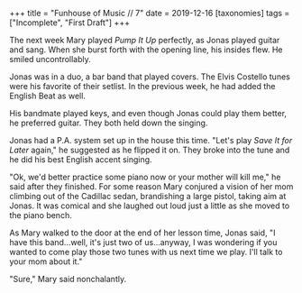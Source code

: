 +++
title = "Funhouse of Music // 7"
date = 2019-12-16
[taxonomies]
tags = ["Incomplete", "First Draft"]
+++

The next week Mary played _Pump It Up_ perfectly, as Jonas played guitar and sang. When she burst forth with the opening line, his insides flew. He smiled uncontrollably. 

Jonas was in a duo, a bar band that played covers. The Elvis Costello tunes were his favorite of their setlist. In the previous week, he had added the English Beat as well.

His bandmate played keys, and even though Jonas could play them better, he preferred guitar. They both held down the singing.

Jonas had a P.A. system set up in the house this time. "Let's play _Save It for Later_ again," he suggested as he flipped it on. They broke into the tune and he did his best English accent singing.

"Ok, we'd better practice some piano now or your mother will kill me," he said after they finished. For some reason Mary conjured a vision of her mom climbing out of the Cadillac sedan, brandishing a large pistol, taking aim at Jonas. It was comical and she laughed out loud just a little as she moved to the piano bench. 

As Mary walked to the door at the end of her lesson time, Jonas said, "I have this band...well, it's just two of us...anyway, I was wondering if you wanted to come play those two tunes with us next time we play. I'll talk to your mom about it."

"Sure," Mary said nonchalantly.